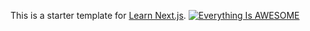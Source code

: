 This is a starter template for [Learn Next.js](https://nextjs.org/learn).
[![Everything Is AWESOME](http://i3.ytimg.com/vi/loqSDGgtmKg/maxresdefault.jpg)](https://www.youtube.com/watch?v=loqSDGgtmKg)

